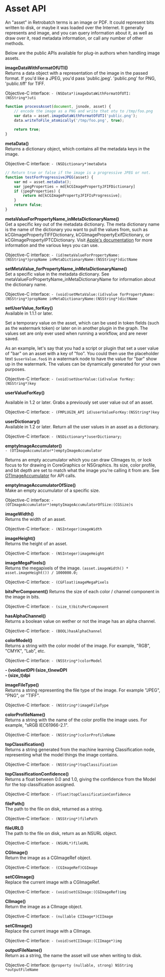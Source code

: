 # Asset API

An "asset" in Retrobatch terms is an image or PDF. It could represent bits written to disk, or maybe it was loaded over the Internet. It generally represents and image, and you can query information about it, as well as draw over it, read metadata information, or call any number of other methods.

Below are the public APIs available for plug-in authors when handling image assets.

**imageDataWithFormatOfUTI()**  
Returns a data object with a representation of the image in the passed format. If you'd like a JPEG, you'd pass 'public.jpeg'. 'public.png' for PNG, 'public.tiff' for TIFF.

Objective-C interface: `- (NSData*)imageDataWithFormatOfUTI:(NSString*)uti`  

```javascript
function processAsset(document, jsnode, asset) {
    // encode the image as a PNG and write that otu to /tmp/foo.png
    var data = asset.imageDataWithFormatOfUTI('public.png');
    data.writeToFile_atomically('/tmp/foo.png', true);
    
    return true;
}
```


**metaData()**  
Returns a dictionary object, which contains all the metadata keys in the image.

Objective-C interface: `- (NSDictionary*)metaData`

```javascript
// Return true or false if the image is a progressive JPEG or not.
function testForProgressiveJPEG(asset) {
    var md = asset.metaData();
    var jpegProperties = md[kCGImagePropertyJFIFDictionary]
    if (jpegProperties) {
        return md[kCGImagePropertyJFIFIsProgressive];
    }
    return false;
}
```



**metaValueForPropertyName_inMetaDictionaryName()**  
Get a specific key out of the metadata dictionary. The meta dictionary name is the name of the dictionary you want to pull the values from, such as kCGImagePropertyTIFFDictionary, kCGImagePropertyExifDictionary, or kCGImagePropertyIPTCDictionary. Visit [Apple's documentation](https://developer.apple.com/documentation/imageio/cgimageproperties?language=objc) for more information and the various keys you can use.

Objective-C interface: `- (id)metaValueForPropertyName:(NSString*)propName inMetaDictionaryName:(NSString*)dictName`  


**setMetaValue_forPropertyName_inMetaDictionaryName()**  
Set a specific value in the metadata dictionary. See metaValueForPropertyName_inMetaDictionaryName for information about the dictionary name.

Objective-C interface: `- (void)setMetaValue:(id)value forPropertyName:(NSString*)propName inMetaDictionaryName:(NSString*)dictName`  


**setUserValue_forKey()**  
Available in 1.1.1 or later.

Set a temporary value on the asset, which can be used in token fields (such as the watermark token) or later on in another plugin in the graph. The values set are only ever used when running a workflow, and are never saved.

As an example, let's say that you had a script or plugin that set a user value of "bar" on an asset with a key of "foo". You could then use the placeholder text `$userValue.foo$` in a watermark node to have the value for "bar" show up in the watermark. The values can be dynamically generated for your own purposes.

Objective-C interface: `- (void)setUserValue:(id)value forKey:(NSString*)key`  

**userValueForKey()**  

Available in 1.2 or later. Grabs a previously set user value out of an asset.

Objective-C interface: `- (FMPLUGIN_API id)userValueForKey:(NSString*)key`  

**userDictionary()**  
Available in 1.2 or later. Return all the user values in an asset as a dictionary.

Objective-C interface: `- (NSDictionary*)userDictionary;`  


**emptyImageAccumulator()**  
`- (OTImageAccumulator*)emptyImageAccumulator`

Returns an empty accumulator which you can draw CIImages to, or lock focus to for drawing in CoreGraphics or NSGraphics. Its size, color profile, and bit depth are set to match what the image you're calling it from are. See [OTImageAccumulator](#otimageaccumulator) for API calls.

**emptyImageAccumulatorOfSize()**  
Make an empty accumulator of a specific size.

Objective-C interface: `- (OTImageAccumulator*)emptyImageAccumulatorOfSize:(CGSize)s`

**imageWidth()**  
Returns the width of an asset. 

Objective-C interface: `- (NSInteger)imageWidth`


**imageHeight()**  
Returns the height of an asset.

Objective-C interface: `- (NSInteger)imageHeight`


**imageMegaPixels()**  
Returns the megapixels of the image. `(asset.imageWidth() * asset.imageHeight()) / 1000000.0;`

Objective-C interface: `- (CGFloat)imageMegaPixels`


**bitsPerComponent()**
Returns the size of each color / channel component in the image in bits.

Objective-C interface: `- (size_t)bitsPerComponent`


**hasAlphaChannel()**  
Returns a boolean value on wether or not the image has an alpha channel.

Objective-C interface: `- (BOOL)hasAlphaChannel`

**colorModel()**  
Returns a string with the color model of the image. For example, "RGB", "CMYK", "Lab", etc.

Objective-C interface: `- (NSString*)colorModel`

**- (void)setDPI:(size_t)newDPI**  
**- (size_t)dpi**  

**imageFileType()**  
Returns a string representing the file type of the image. For example "JPEG", "PNG", or "TIFF".

Objective-C interface: `- (NSString*)imageFileType`


**colorProfileName()**  
Returns a string with the name of the color profile the image uses. For example, "sRGB IEC61966-2.1".

Objective-C interface: `- (NSString*)colorProfileName`

**topClassification()**  
Returns a string generated from the machine learning Classification node, representing what the model things the image contains.

Objective-C interface: `- (NSString*)topClassification`

**topClassificationConfidence()**  
Returns a float between 0.0 and 1.0, giving the confidence from the Model for the top classification assigned.

Objective-C interface: `- (float)topClassificationConfidence`

**filePath()**  
The path to the file on disk, returned as a string.

Objective-C interface: `- (NSString*)filePath`

**fileURL()**  
The path to the file on disk, return as an NSURL object.

Objective-C interface: `- (NSURL*)fileURL`


**CGImage()**  
Return the image as a CGImageRef object.

Objective-C interface: `- (CGImageRef)CGImage`


**setCGImage()**  
Replace the current image with a CGImageRef.

Objective-C interface: `- (void)setCGImage:(CGImageRef)img`  


**CIImage()**  
Return the image as a CIImage object.

Objective-C interface: `- (nullable CIImage*)CIImage`


**setCIImage()**  
Replace the current image with a CIImage.

Objective-C interface: `- (void)setCIImage:(CIImage*)img`  


**outputFileName()**  
Return as a string, the name the asset will use when writing to disk.

Objective-C interface: `@property (nullable, strong) NSString *outputFileName`

